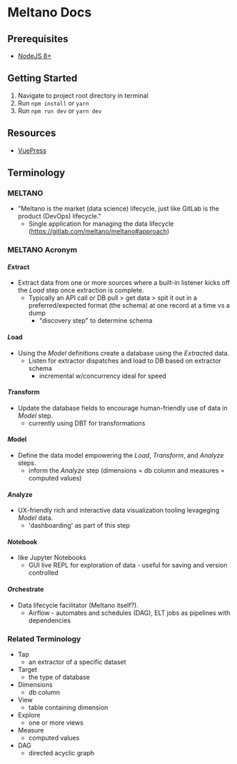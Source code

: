 # Meltano Docs

## Prerequisites

- [NodeJS 8+](https://nodejs.org/en/)

## Getting Started

1. Navigate to project root directory in terminal
1. Run `npm install` or `yarn`
1. Run `npm run dev` or `yarn dev`

## Resources

- [VuePress](https://vuepress.vuejs.org)

## Terminology

### MELTANO
- "Meltano is the market (data science) lifecycle, just like GitLab is the product (DevOps) lifecycle."
    - Single application for managing the data lifecycle (https://gitlab.com/meltano/meltano#approach)

### MELTANO Acronym

#### *E*xtract
- Extract data from one or more sources where a built-in listener kicks off the *Load* step once extraction is complete.
    - Typically an API call or DB pull > get data > spit it out in a preferred/expected format (the schema) at one record at a time vs a dump
        - "discovery step" to determine schema

#### *L*oad
- Using the *Model* definitions create a database using the *Extract*ed data.
    - Listen for extractor dispatches and load to DB based on extractor schema
        - incremental w/concurrency ideal for speed

#### *T*ransform
- Update the database fields to encourage human-friendly use of data in *Model* step.
    - currently using DBT for transformations

#### *M*odel
- Define the data model empowering the *Load*, *Transform*, and *Analyze* steps.
    - inform the *Analyze* step (dimensions = db column and measures = computed values)

#### *A*nalyze
- UX-friendly rich and interactive data visualization tooling levageging *Model* data.
    - 'dashboarding' as part of this step

#### *N*otebook
- like Jupyter Notebooks
    - GUI live REPL for exploration of data - useful for saving and version controlled

#### *O*rchestrate
- Data lifecycle facilitator (Meltano itself?).
    - Airflow - automates and schedules (DAG), ELT jobs as pipelines with dependencies

### Related Terminology

- Tap
    - an extractor of a specific dataset
- Target
    - the type of database
- Dimensions
    - db column
- View
    - table containing dimension
- Explore
    - one or more views
- Measure
    - computed values
- DAG
    - directed acyclic graph

